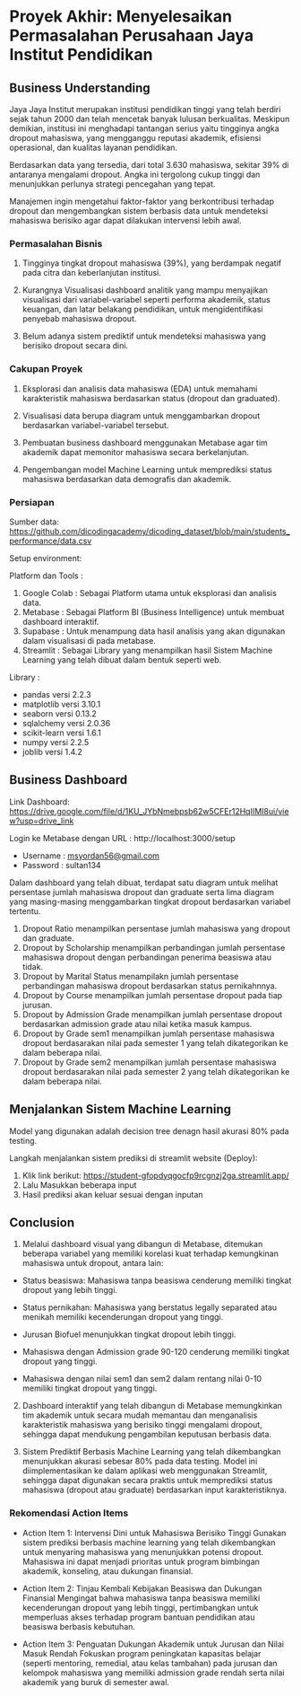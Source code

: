 # Proyek Akhir: Menyelesaikan Permasalahan Perusahaan Jaya Institut Pendidikan

## Business Understanding

Jaya Jaya Institut merupakan institusi pendidikan tinggi yang telah berdiri sejak tahun 2000 dan telah mencetak banyak lulusan berkualitas. Meskipun demikian, institusi ini menghadapi tantangan serius yaitu tingginya angka dropout mahasiswa, yang mengganggu reputasi akademik, efisiensi operasional, dan kualitas layanan pendidikan.

Berdasarkan data yang tersedia, dari total 3.630 mahasiswa, sekitar 39% di antaranya mengalami dropout. Angka ini tergolong cukup tinggi dan menunjukkan perlunya strategi pencegahan yang tepat.

Manajemen ingin mengetahui faktor-faktor yang berkontribusi terhadap dropout dan mengembangkan sistem berbasis data untuk mendeteksi mahasiswa berisiko agar dapat dilakukan intervensi lebih awal.

### Permasalahan Bisnis

1. Tingginya tingkat dropout mahasiswa (39%), yang berdampak negatif pada citra dan keberlanjutan institusi.

2. Kurangnya Visualisasi dashboard analitik yang mampu menyajikan visualisasi dari variabel-variabel seperti performa akademik, status keuangan, dan latar belakang pendidikan, untuk mengidentifikasi penyebab mahasiswa dropout.

3. Belum adanya sistem prediktif untuk mendeteksi mahasiswa yang berisiko dropout secara dini.

### Cakupan Proyek

1. Eksplorasi dan analisis data mahasiswa (EDA) untuk memahami karakteristik mahasiswa berdasarkan status (dropout dan graduated).

2. Visualisasi data berupa diagram untuk menggambarkan dropout berdasarkan variabel-variabel tersebut.

3. Pembuatan business dashboard menggunakan Metabase agar tim akademik dapat memonitor mahasiswa secara berkelanjutan.

4. Pengembangan model Machine Learning untuk memprediksi status mahasiswa berdasarkan data demografis dan akademik.

### Persiapan

Sumber data: https://github.com/dicodingacademy/dicoding_dataset/blob/main/students_performance/data.csv

Setup environment:

Platform dan Tools : 
1. Google Colab : Sebagai Platform utama untuk eksplorasi dan analisis data.
2. Metabase : Sebagai Platform BI (Business Intelligence) untuk membuat dashboard interaktif.
3. Supabase : Untuk menampung data hasil analisis yang akan digunakan dalam visualisasi di pada metabase.
4. Streamlit : Sebagai Library yang menampilkan hasil Sistem Machine Learning yang telah dibuat dalam bentuk seperti web.

Library : 
- pandas versi 2.2.3
- matplotlib versi 3.10.1
- seaborn versi 0.13.2
- sqlalchemy versi 2.0.36
- scikit-learn versi 1.6.1
- numpy versi 2.2.5
- joblib versi 1.4.2

## Business Dashboard
Link Dashboard: https://drive.google.com/file/d/1KU_JYbNmebpsb62w5CFEr12HqIIMI8ui/view?usp=drive_link

Login ke Metabase dengan URL : http://localhost:3000/setup
- Username : msyordan56@gmail.com
- Password : sultan134

Dalam dashboard yang telah dibuat, terdapat satu diagram untuk melihat persentase jumlah mahasiswa dropout dan graduate serta lima diagram yang masing-masing menggambarkan tingkat dropout berdasarkan variabel tertentu.

1. Dropout Ratio menampilkan persentase jumlah mahasiswa yang dropout dan graduate.
2. Dropout by Scholarship menampilkan perbandingan jumlah persentase mahasiswa dropout dengan perbandingan penerima beasiswa atau tidak.
3. Dropout by Marital Status menampilakn jumlah persentase perbandingan mahasiswa dropout berdasarkan status pernikahnnya.
4. Dropout by Course menampilkan jumlah persentase dropout pada tiap jurusan.
5. Dropout by Admission Grade menampilkan jumlah persentase dropout berdasarkan admission grade atau nilai ketika masuk kampus.
6. Dropout by Grade sem1 menampilkan jumlah persentase mahasiswa dropout berdasarakan nilai pada semester 1 yang telah dikategorikan ke dalam beberapa nilai.
7. Dropout by Grade sem2 menampilkan jumlah persentase mahasiswa dropout berdasarakan nilai pada semester 2 yang telah dikategorikan ke dalam beberapa nilai.



## Menjalankan Sistem Machine Learning

Model yang digunakan adalah decision tree denagn hasil akurasi 80% pada testing.

Langkah menjalankan sistem prediksi di streamlit website (Deploy):
1. Klik link berikut: https://student-gfopdyqgocfp9rcgnzj2ga.streamlit.app/
2. Lalu Masukkan beberapa input
3. Hasil prediksi akan keluar sesuai dengan inputan


## Conclusion

1. Melalui dashboard visual yang dibangun di Metabase, ditemukan beberapa variabel yang memiliki korelasi kuat terhadap kemungkinan mahasiswa untuk dropout, antara lain:
   
- Status beasiswa: Mahasiswa tanpa beasiswa cenderung memiliki tingkat dropout yang lebih tinggi.

- Status pernikahan: Mahasiswa yang berstatus legally separated atau menikah memiliki kecenderungan dropout yang tinggi.

- Jurusan Biofuel menunjukkan tingkat dropout lebih tinggi.

- Mahasiswa dengan Admission grade 90-120 cenderung memiliki tingkat dropout yang tinggi.

- Mahasiswa dengan nilai sem1 dan sem2 dalam rentang nilai 0-10 memiliki tingkat dropout yang tinggi.

2. Dashboard interaktif yang telah dibangun di Metabase memungkinkan tim akademik untuk secara mudah memantau dan menganalisis karakteristik mahasiswa yang berisiko tinggi mengalami dropout, sehingga dapat mendukung pengambilan keputusan berbasis data.

3. Sistem Prediktif Berbasis Machine Learning yang telah dikembangkan menunjukkan akurasi sebesar 80% pada data testing. Model ini diimplementasikan ke dalam aplikasi web menggunakan Streamlit, sehingga dapat digunakan secara praktis untuk memprediksi status mahasiswa (dropout atau graduate) berdasarkan input karakteristiknya.


### Rekomendasi Action Items

- Action Item 1: Intervensi Dini untuk Mahasiswa Berisiko Tinggi
Gunakan sistem prediksi berbasis machine learning yang telah dikembangkan untuk menyaring mahasiswa yang menunjukkan potensi dropout. Mahasiswa ini dapat menjadi prioritas untuk program bimbingan akademik, konseling, atau dukungan finansial.

- Action Item 2: Tinjau Kembali Kebijakan Beasiswa dan Dukungan Finansial
Mengingat bahwa mahasiswa tanpa beasiswa memiliki kecenderungan dropout yang lebih tinggi, pertimbangkan untuk memperluas akses terhadap program bantuan pendidikan atau beasiswa berbasis kebutuhan.

- Action Item 3: Penguatan Dukungan Akademik untuk Jurusan dan Nilai Masuk Rendah
Fokuskan program peningkatan kapasitas belajar (seperti mentoring, remedial, atau kelas tambahan) pada jurusan dan kelompok mahasiswa yang memiliki admission grade rendah serta nilai akademik yang buruk di semester awal.
